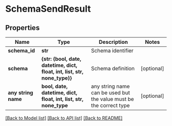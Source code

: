# SchemaSendResult


## Properties
Name | Type | Description | Notes
------------ | ------------- | ------------- | -------------
**schema_id** | **str** | Schema identifier | 
**schema** | **{str: (bool, date, datetime, dict, float, int, list, str, none_type)}** | Schema definition | [optional] 
**any string name** | **bool, date, datetime, dict, float, int, list, str, none_type** | any string name can be used but the value must be the correct type | [optional]

[[Back to Model list]](../README.md#documentation-for-models) [[Back to API list]](../README.md#documentation-for-api-endpoints) [[Back to README]](../README.md)


